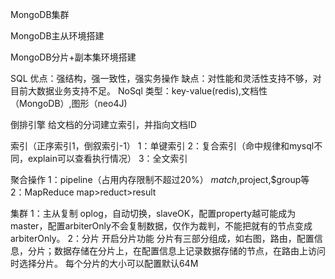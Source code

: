 MongoDB集群

MongoDB主从环境搭建

MongoDB分片+副本集环境搭建

SQL
优点：强结构，强一致性，强实务操作
缺点：对性能和灵活性支持不够，对目前大数据业务支持不足。
NoSql
类型：key-value(redis),文档性（MongoDB）,图形（neo4J)

倒排引擎
给文档的分词建立索引，并指向文档ID

索引（正序索引1，倒叙索引-1）
1：单键索引
2：复合索引（命中规律和mysql不同，explain可以查看执行情况）
3：全文索引

聚合操作
1：pipeline（占用内存限制不超过20%）
$match,$project,$group等
2：MapReduce
map>reduct>result

集群
1：主从复制
oplog，自动切换，slaveOK，配置property越可能成为master，配置arbiterOnly不会复制数据，仅作为裁判，不能把就有的节点变成arbiterOnly。
2：分片
开启分片功能
分片有三部分组成，如右图，路由，配置信息，分片；数据存储在分片上，在配置信息上记录数据存储的节点，在路由上访问时选择分片。
每个分片的大小可以配置默认64M
